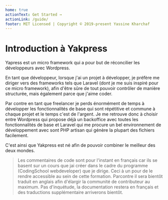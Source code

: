 ```yaml
---
home: true
actionText: Get Started →
actionLink: /guide/
footer: MIT Licensed | Copyright © 2019-present Yassine Kharchaf
---
```


# Introduction à Yakpress

Yapress est un micro framework qui a pour but de réconcilier les développeurs avec Wordpress.

En tant que développeur, lorsque j'ai un projet à développer, je préfère me diriger vers des frameworks tels que Laravel (dont je me suis inspiré pour ce micro framework), afin d'être sûre de tout pouvoir contrôler de manière structurée, mais également parce que j'aime coder.

Par contre en tant que freelancer je perds énormément de temps à développer les fonctionnalités de base qui sont répétitive et commune à chaque projet et le temps c'est de l'argent.
Je me retrouve donc à choisir entre Wordpress qui propose déjà un backoffice avec toutes les fonctionnalités de base et Laravel qui me procure un bel environnement de développement avec sont PHP artisan qui génère la plupart des fichiers facilement.

C'est ainsi que Yakpress est né afin de pouvoir combiner le meilleur des deux mondes.

> Les commentaires de code sont pour l'instant en français car ils se basent sur un cours que jai créer dans le cadre du programme (CodingSchool webdeveloper) que je dirige. Ceci à un pour de le rendre accessible au sein de cette formation. Parcontre il sera bientôt traduit en anglais afin d'élargir la communité de contributeur au maximum.
> Pas d'inquétude, la documentation restera en français et des traductions supplémentaire arriverons bientôt.
